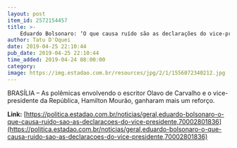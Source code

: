 ```yaml
---
layout: post
item_id: 2572154457
title: >-
    Eduardo Bolsonaro: ‘O que causa ruído são as declarações do vice-presidente’
author: Tatu D'Oquei
date: 2019-04-25 22:10:44
pub_date: 2019-04-25 22:10:44
time_added: 2019-04-24 08:00:00
category: 
image: https://img.estadao.com.br/resources/jpg/2/1/1556072340212.jpg
---
```


BRASÍLIA – As polêmicas envolvendo o escritor Olavo de Carvalho e o vice-presidente da República, Hamilton Mourão, ganharam mais um reforço.

**Link:** [https://politica.estadao.com.br/noticias/geral,eduardo-bolsonaro-o-que-causa-ruido-sao-as-declaracoes-do-vice-presidente,70002801836](https://politica.estadao.com.br/noticias/geral,eduardo-bolsonaro-o-que-causa-ruido-sao-as-declaracoes-do-vice-presidente,70002801836)

